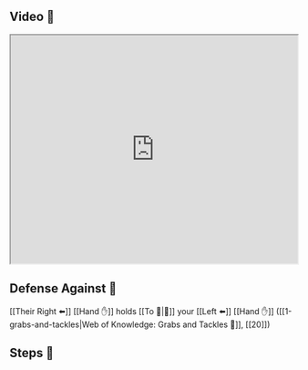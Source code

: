 ## Video 🎥

<iframe src="https://www.youtube.com/embed/-jtHOLcmryo" width="100%" height="400"></iframe>

## Defense Against 🤺

[[Their Right ⬅️]] [[Hand ✋]] holds [[To 🎯|🎯]] your [[Left ⬅️]] [[Hand ✋]] ([[1-grabs-and-tackles|Web of Knowledge: Grabs and Tackles 🤝]], [[20]])

## Steps 👣
